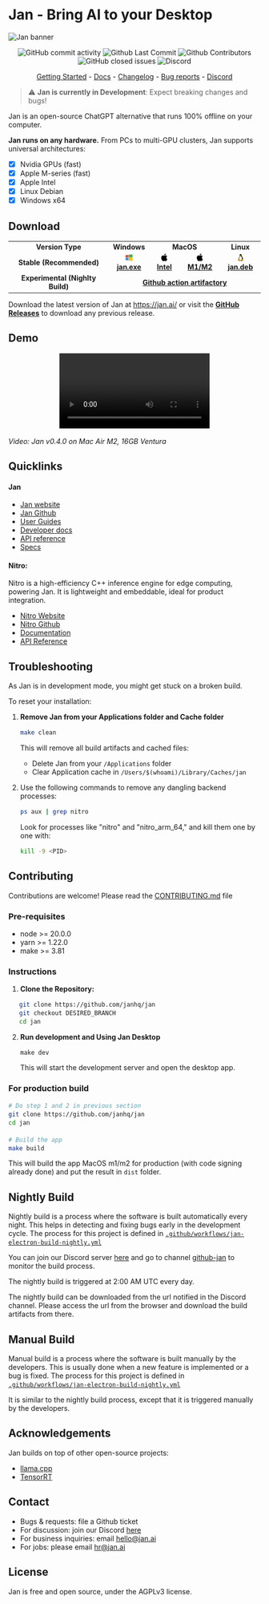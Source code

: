 # Jan - Bring AI to your Desktop

![Jan banner](https://github.com/janhq/jan/assets/89722390/35daac7d-b895-487c-a6ac-6663daaad78e)

<p align="center">
  <!-- ALL-CONTRIBUTORS-BADGE:START - Do not remove or modify this section -->
  <img alt="GitHub commit activity" src="https://img.shields.io/github/commit-activity/m/janhq/jan"/>
  <img alt="Github Last Commit" src="https://img.shields.io/github/last-commit/janhq/jan"/>
  <img alt="Github Contributors" src="https://img.shields.io/github/contributors/janhq/jan"/>
  <img alt="GitHub closed issues" src="https://img.shields.io/github/issues-closed/janhq/jan"/>
  <img alt="Discord" src="https://img.shields.io/discord/1107178041848909847?label=discord"/>
</p>

<p align="center">
  <a href="https://jan.ai/guides">Getting Started</a> 
  - <a href="https://jan.ai/docs">Docs</a> 
  - <a href="https://github.com/janhq/jan/releases">Changelog</a> 
  - <a href="https://github.com/janhq/jan/issues">Bug reports</a> 
  - <a href="https://discord.gg/AsJ8krTT3N">Discord</a>
</p>

> ⚠️ **Jan is currently in Development**: Expect breaking changes and bugs!

Jan is an open-source ChatGPT alternative that runs 100% offline on your computer.

**Jan runs on any hardware.** From PCs to multi-GPU clusters, Jan supports universal architectures:

- [x] Nvidia GPUs (fast)
- [x] Apple M-series (fast)
- [x] Apple Intel
- [x] Linux Debian
- [x] Windows x64

## Download

<table>
  <tr>
    <td style="text-align:center"><b>Version Type</b></td>
    <td style="text-align:center"><b>Windows</b></td>
    <td colspan="2" style="text-align:center"><b>MacOS</b></td>
    <td style="text-align:center"><b>Linux</b></td>
  </tr>
  <tr>
    <td style="text-align:center"><b>Stable (Recommended)</b></td>
    <td style="text-align:center">
      <a href='https://github.com/janhq/jan/releases/download/v0.4.2/jan-win-x64-0.4.2.exe'>
        <img src='./docs/static/img/windows.png' style="height:14px; width: 14px" />
        <b>jan.exe</b>
      </a>
    </td>
    <td style="text-align:center">
      <a href='https://github.com/janhq/jan/releases/download/v0.4.2/jan-mac-x64-0.4.2.dmg'>
        <img src='./docs/static/img/mac.png' style="height:15px; width: 15px" />
        <b>Intel</b>
      </a>
    </td>
    <td style="text-align:center">
      <a href='https://github.com/janhq/jan/releases/download/v0.4.2/jan-mac-arm64-0.4.2.dmg'>
        <img src='./docs/static/img/mac.png' style="height:15px; width: 15px" />
        <b>M1/M2</b>
      </a>
    </td>
    <td style="text-align:center">
      <a href='https://github.com/janhq/jan/releases/download/v0.4.2/jan-linux-amd64-0.4.2.deb'>
        <img src='./docs/static/img/linux.png' style="height:14px; width: 14px" />
        <b>jan.deb</b>
      </a>
    </td>
  </tr>
  <tr style="text-align: center">
    <td style="text-align:center"><b>Experimental (Nighlty Build)</b></td>
    <td style="text-align:center" colspan="4">
      <a href='https://github.com/janhq/jan/actions/runs/7226524675'>
        <b>Github action artifactory</b>
      </a>
    </td>
  </tr>
</table>

Download the latest version of Jan at https://jan.ai/ or visit the **[GitHub Releases](https://github.com/janhq/jan/releases)** to download any previous release.

## Demo

<p align="center">
  <video src="https://github.com/janhq/jan/assets/89722390/43adfddc-7980-4ae6-b544-719f04660dd7"> 
  </video>
</p>


_Video: Jan v0.4.0 on Mac Air M2, 16GB Ventura_

## Quicklinks
#### Jan
- [Jan website](https://jan.ai/)
- [Jan Github](https://github.com/janhq/jan)
- [User Guides](https://jan.ai/docs)
- [Developer docs](https://jan.ai/docs/extensions/)
- [API reference](https://jan.ai/api-reference/)
- [Specs](https://jan.ai/specs/)

#### Nitro:
Nitro is a high-efficiency C++ inference engine for edge computing, powering Jan. It is lightweight and embeddable, ideal for product integration.
- [Nitro Website](https://nitro.jan.ai)
- [Nitro Github](https://github.com/janhq/nitro)
- [Documentation](https://nitro.jan.ai/docs)
- [API Reference](https://nitro.jan.ai/api-reference)

## Troubleshooting

As Jan is in development mode, you might get stuck on a broken build.

To reset your installation:

1. **Remove Jan from your Applications folder and Cache folder**

   ```bash
   make clean
   ```

   This will remove all build artifacts and cached files:
   - Delete Jan from your `/Applications` folder
   - Clear Application cache in `/Users/$(whoami)/Library/Caches/jan`

2. Use the following commands to remove any dangling backend processes:

    ```sh
    ps aux | grep nitro
    ```

    Look for processes like "nitro" and "nitro_arm_64," and kill them one by one with:

    ```sh
    kill -9 <PID>
    ```
    
## Contributing

Contributions are welcome! Please read the [CONTRIBUTING.md](CONTRIBUTING.md) file

### Pre-requisites

- node >= 20.0.0
- yarn >= 1.22.0
- make >= 3.81

### Instructions

1. **Clone the Repository:**

```bash
   git clone https://github.com/janhq/jan
   git checkout DESIRED_BRANCH
   cd jan
```

2. **Run development and Using Jan Desktop**

   ```
   make dev
   ```

   This will start the development server and open the desktop app.

### For production build

```bash
# Do step 1 and 2 in previous section
git clone https://github.com/janhq/jan
cd jan

# Build the app
make build
```

This will build the app MacOS m1/m2 for production (with code signing already done) and put the result in `dist` folder.

## Nightly Build

Nightly build is a process where the software is built automatically every night. This helps in detecting and fixing bugs early in the development cycle. The process for this project is defined in [`.github/workflows/jan-electron-build-nightly.yml`](.github/workflows/jan-electron-build-nightly.yml)

You can join our Discord server [here](https://discord.gg/FTk2MvZwJH) and go to channel [github-jan](https://discordapp.com/channels/1107178041848909847/1148534730359308298) to monitor the build process.

The nightly build is triggered at 2:00 AM UTC every day.

The nightly build can be downloaded from the url notified in the Discord channel. Please access the url from the browser and download the build artifacts from there.

## Manual Build

Manual build is a process where the software is built manually by the developers. This is usually done when a new feature is implemented or a bug is fixed. The process for this project is defined in [`.github/workflows/jan-electron-build-nightly.yml`](.github/workflows/jan-electron-build-nightly.yml)

It is similar to the nightly build process, except that it is triggered manually by the developers.

## Acknowledgements

Jan builds on top of other open-source projects:

- [llama.cpp](https://github.com/ggerganov/llama.cpp)
- [TensorRT](https://github.com/NVIDIA/TensorRT)

## Contact

- Bugs & requests: file a Github ticket
- For discussion: join our Discord [here](https://discord.gg/FTk2MvZwJH)
- For business inquiries: email hello@jan.ai
- For jobs: please email hr@jan.ai

## License

Jan is free and open source, under the AGPLv3 license.
